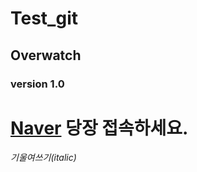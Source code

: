 # Test_git

## Overwatch
### version 1.0

# [Naver](http://www.naver.com/) 당장 접속하세요. 

*기울여쓰기(italic)*